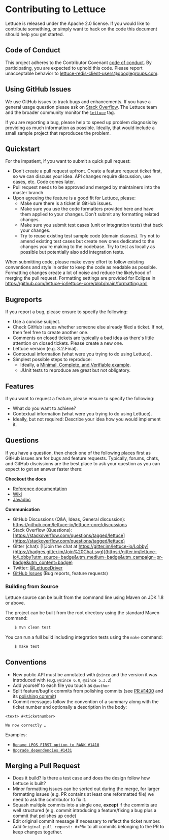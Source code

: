 # Contributing to Lettuce

Lettuce is released under the Apache 2.0 license. If you would like to contribute something, or simply want to hack on the code this document should help you get started.

## Code of Conduct

This project adheres to the Contributor Covenant [code of
conduct](CODE_OF_CONDUCT.md). By participating, you are expected to uphold this code. Please report unacceptable behavior to lettuce-redis-client-users@googlegroups.com.

## Using GitHub Issues

We use GitHub issues to track bugs and enhancements. If you have a general usage question please ask on [Stack Overflow](https://stackoverflow.com). 
The Lettuce team and the broader community monitor the [`lettuce`](https://stackoverflow.com/tags/lettuce) tag.

If you are reporting a bug, please help to speed up problem diagnosis by providing as much information as possible. 
Ideally, that would include a small sample project that reproduces the problem.

## Quickstart
 
For the impatient, if you want to submit a quick pull request:

* Don't create a pull request upfront. Create a feature request ticket first, so we can discuss your idea. API changes require discussion, use cases, etc. Code comes later.
* Pull request needs to be approved and merged by maintainers into the master branch.
* Upon agreeing the feature is a good fit for Lettuce, please:
  * Make sure there is a ticket in GitHub issues.
  * Make sure you use the code formatters provided here and have them applied to your changes. Don’t submit any formatting related changes.
  * Make sure you submit test cases (unit or integration tests) that back your changes.
  * Try to reuse existing test sample code (domain classes). Try not to amend existing test cases but create new ones dedicated to the changes you’re making to the codebase. Try to test as locally as possible but potentially also add integration tests.

When submitting code, please make every effort to follow existing conventions and style in order to keep the code as readable as possible. Formatting changes create a lot of noise and reduce the likelyhood of merging the pull request.
Formatting settings are provided for Eclipse in https://github.com/lettuce-io/lettuce-core/blob/main/formatting.xml

## Bugreports

If you report a bug, please ensure to specify the following:

* Use a concise subject.
* Check GitHub issues whether someone else already filed a ticket. If not, then feel free to create another one.
* Comments on closed tickets are typically a bad idea as there's little attention on closed tickets. Please create a new one.
* Lettuce version (e.g. 3.2.Final).
* Contextual information (what were you trying to do using Lettuce).
* Simplest possible steps to reproduce:
   * Ideally, a [Minimal, Complete, and Verifiable example](https://stackoverflow.com/help/mcve).
   * JUnit tests to reproduce are great but not obligatory.

## Features

If you want to request a feature, please ensure to specify the following:

* What do you want to achieve?
* Contextual information (what were you trying to do using Lettuce).
* Ideally, but not required: Describe your idea how you would implement it.

## Questions

If you have a question, then check one of the following places first as GitHub issues are for bugs and feature requests. Typically, forums, chats, and GitHub discissions are the best place to ask your question as you can expect to get an answer faster there:

**Checkout the docs**

* [Reference documentation](https://lettuce.io/docs/)
* [Wiki](https://github.com/lettuce-io/lettuce-core/wiki)
* [Javadoc](https://lettuce.io/core/release/api/)

**Communication**

* GitHub Discussions (Q&A, Ideas, General discussion): https://github.com/lettuce-io/lettuce-core/discussions 
* Stack Overflow (Questions): [https://stackoverflow.com/questions/tagged/lettuce](https://stackoverflow.com/questions/tagged/lettuce)
* Gitter (chat): [![Join the chat at https://gitter.im/lettuce-io/Lobby](https://badges.gitter.im/Join%20Chat.svg)](https://gitter.im/lettuce-io/Lobby?utm_source=badge&utm_medium=badge&utm_campaign=pr-badge&utm_content=badge)
* Twitter: [@LettuceDriver](https://twitter.com/LettuceDriver)
* [GitHub Issues](https://github.com/lettuce-io/lettuce-core/issues) (Bug reports, feature requests)


### Building from Source

Lettuce source can be built from the command line using Maven on JDK 1.8 or above.

The project can be built from the root directory using the standard Maven command:

```bash
	$ mvn clean test
```

You can run a full build including integration tests using the `make` command:

```bash
	$ make test
```

## Conventions

* New public API must be annotated with `@since` and the version it was introduced with (e.g. `@since 6.0`, `@since 5.3.2`)
* Add yourself to each file you touch as `@author`
* Split feature/bugfix commits from polishing commits (see [PR #1400](https://github.com/lettuce-io/lettuce-core/commit/57489fb71a78b7d009bc88a2f95675fb0076515f) and its [polishing commit](https://github.com/lettuce-io/lettuce-core/commit/c2b2e1a0ea8d7f3b297ea16836772d42f629a7de))
* Commit messages follow the convention of a summary along with the ticket number and optionally a description in the body:

```
<text> #<ticketnumber>

We now correctly …
```

Examples:
 
* [`Rename LPOS FIRST option to RANK #1410`](https://github.com/lettuce-io/lettuce-core/commit/aa02dd07989b578a266c5e9a3ba2b406d3f0fce4)
* [`Upgrade dependencies #1431`](https://github.com/lettuce-io/lettuce-core/commit/310174566c6ad153289cd1bccd7cfad256a74911)

## Merging a Pull Request

* Does it build? Is there a test case and does the design follow how Lettuce is built?
* Minor formatting issues can be sorted out during the merge, for larger formatting issues (e.g. PR contains at least one reformatted file) we need to ask the contributor to fix it.
* Squash multiple commits into a single one, **except** if the commits are well structured (e.g. commit introducing a feature/fixing a bug plus a commit that polishes up code)
* Edit original commit message if necessary to reflect the ticket number. Add `Original pull request: #<PR>` to all commits belonging to the PR to keep changes together. 
